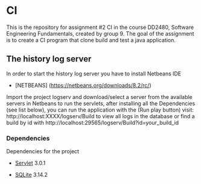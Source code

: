 # CI

This is the repository for assignment #2 CI in the course DD2480, Software Engineering Fundamentals, created by group 9. The goal of the assignment is to create a CI program that clone build and test a java application.

## The history log server

In order to start the history log server you have to install Netbeans IDE

* [NETBEANS] (https://netbeans.org/downloads/8.2/rc/)

Import the project logserv and download/select a server from the available servers in Netbeans to run the servlets,
after installing all the Dependencies (see list below), you can run the application with the (Run play button)
visit: http://localhost:XXXX/logserv/Build to view all logs in the database or find a build by id with http://localhost:29565/logserv/Build?id=your_build_id

### Dependencies

Dependencies for the project

* [Servlet](https://mvnrepository.com/artifact/javax.servlet/javax.servlet-api/3.0.1) 3.0.1

* [SQLite](https://jar-download.com/artifacts/org.xerial/sqlite-jdbc/3.14.2/source-code) 3.14.2
